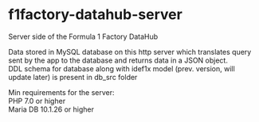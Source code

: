 # f1factory-datahub-server
Server side of the Formula 1 Factory DataHub 

Data stored in MySQL database on this http server which translates query sent by the app to the database and returns data in a JSON object.  
DDL schema for database along with idef1x model (prev. version, will update later) is present in db_src folder  

Min requirements for the server:  
PHP 7.0 or higher  
Maria DB 10.1.26 or higher
